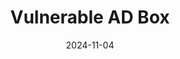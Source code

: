 ---
layout: project
title: "Vulnerable AD Box"
description: "An intentionally vulnerable corporate AD environment to learn AD pentesting."
date: 2024-11-04
categories: [AD, Pentesting]
---